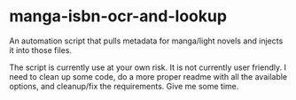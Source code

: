 # manga-isbn-ocr-and-lookup
An automation script that pulls metadata for manga/light novels and injects it into those files.

The script is currently use at your own risk. It is not currently user friendly. I need to clean up some code, do a more proper readme with all the available options, and cleanup/fix the requirements. Give me some time.
